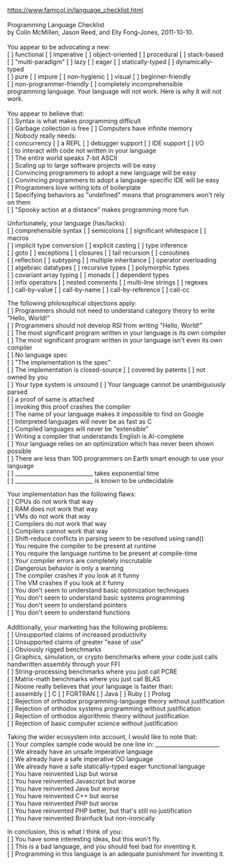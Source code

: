 https://www.famicol.in/language_checklist.html <br>
<br>
Programming Language Checklist <br>
by Colin McMillen, Jason Reed, and Elly Fong-Jones, 2011-10-10.<br>
<br>
You appear to be advocating a new:<br>
[ ] functional  [ ] imperative  [ ] object-oriented  [ ] procedural [ ] stack-based<br>
[ ] "multi-paradigm"  [ ] lazy  [ ] eager  [ ] statically-typed  [ ] dynamically-typed<br>
[ ] pure  [ ] impure  [ ] non-hygienic  [ ] visual  [ ] beginner-friendly<br>
[ ] non-programmer-friendly  [ ] completely incomprehensible<br>
programming language.  Your language will not work.  Here is why it will not work.<br>
<br>
You appear to believe that:<br>
[ ] Syntax is what makes programming difficult<br>
[ ] Garbage collection is free                [ ] Computers have infinite memory<br>
[ ] Nobody really needs:<br>
    [ ] concurrency  [ ] a REPL  [ ] debugger support  [ ] IDE support  [ ] I/O<br>
    [ ] to interact with code not written in your language<br>
[ ] The entire world speaks 7-bit ASCII<br>
[ ] Scaling up to large software projects will be easy<br>
[ ] Convincing programmers to adopt a new language will be easy<br>
[ ] Convincing programmers to adopt a language-specific IDE will be easy<br>
[ ] Programmers love writing lots of boilerplate<br>
[ ] Specifying behaviors as "undefined" means that programmers won't rely on them<br>
[ ] "Spooky action at a distance" makes programming more fun<br>

Unfortunately, your language (has/lacks):<br>
[ ] comprehensible syntax  [ ] semicolons  [ ] significant whitespace  [ ] macros<br>
[ ] implicit type conversion  [ ] explicit casting  [ ] type inference<br>
[ ] goto  [ ] exceptions  [ ] closures  [ ] tail recursion  [ ] coroutines<br>
[ ] reflection  [ ] subtyping  [ ] multiple inheritance  [ ] operator overloading<br>
[ ] algebraic datatypes  [ ] recursive types  [ ] polymorphic types<br>
[ ] covariant array typing  [ ] monads  [ ] dependent types<br>
[ ] infix operators  [ ] nested comments  [ ] multi-line strings  [ ] regexes<br>
[ ] call-by-value  [ ] call-by-name  [ ] call-by-reference  [ ] call-cc<br>

The following philosophical objections apply:<br>
[ ] Programmers should not need to understand category theory to write "Hello, World!"<br>
[ ] Programmers should not develop RSI from writing "Hello, World!"<br>
[ ] The most significant program written in your language is its own compiler<br>
[ ] The most significant program written in your language isn't even its own compiler<br>
[ ] No language spec<br>
[ ] "The implementation is the spec"<br>
   [ ] The implementation is closed-source  [ ] covered by patents  [ ] not owned by you<br>
[ ] Your type system is unsound  [ ] Your language cannot be unambiguously parsed<br>
   [ ] a proof of same is attached<br>
   [ ] invoking this proof crashes the compiler<br>
[ ] The name of your language makes it impossible to find on Google<br>
[ ] Interpreted languages will never be as fast as C<br>
[ ] Compiled languages will never be "extensible"<br>
[ ] Writing a compiler that understands English is AI-complete<br>
[ ] Your language relies on an optimization which has never been shown possible<br>
[ ] There are less than 100 programmers on Earth smart enough to use your language<br>
[ ] ____________________________ takes exponential time<br>
[ ] ____________________________ is known to be undecidable<br>

Your implementation has the following flaws:<br>
[ ] CPUs do not work that way<br>
[ ] RAM does not work that way<br>
[ ] VMs do not work that way<br>
[ ] Compilers do not work that way<br>
[ ] Compilers cannot work that way<br>
[ ] Shift-reduce conflicts in parsing seem to be resolved using rand()<br>
[ ] You require the compiler to be present at runtime<br>
[ ] You require the language runtime to be present at compile-time<br>
[ ] Your compiler errors are completely inscrutable<br>
[ ] Dangerous behavior is only a warning<br>
[ ] The compiler crashes if you look at it funny<br>
[ ] The VM crashes if you look at it funny<br>
[ ] You don't seem to understand basic optimization techniques<br>
[ ] You don't seem to understand basic systems programming<br>
[ ] You don't seem to understand pointers<br>
[ ] You don't seem to understand functions<br>
<br>
Additionally, your marketing has the following problems:<br>
[ ] Unsupported claims of increased productivity<br>
[ ] Unsupported claims of greater "ease of use"<br>
[ ] Obviously rigged benchmarks<br>
   [ ] Graphics, simulation, or crypto benchmarks where your code just calls<br>
       handwritten assembly through your FFI<br>
   [ ] String-processing benchmarks where you just call PCRE<br>
   [ ] Matrix-math benchmarks where you just call BLAS<br>
[ ] Noone really believes that your language is faster than:<br>
    [ ] assembly  [ ] C  [ ] FORTRAN  [ ] Java  [ ] Ruby  [ ] Prolog<br>
[ ] Rejection of orthodox programming-language theory without justification<br>
[ ] Rejection of orthodox systems programming without justification<br>
[ ] Rejection of orthodox algorithmic theory without justification<br>
[ ] Rejection of basic computer science without justification<br>

Taking the wider ecosystem into account, I would like to note that:<br>
[ ] Your complex sample code would be one line in: _______________________<br>
[ ] We already have an unsafe imperative language<br>
[ ] We already have a safe imperative OO language<br>
[ ] We already have a safe statically-typed eager functional language<br>
[ ] You have reinvented Lisp but worse<br>
[ ] You have reinvented Javascript but worse<br>
[ ] You have reinvented Java but worse<br>
[ ] You have reinvented C++ but worse<br>
[ ] You have reinvented PHP but worse<br>
[ ] You have reinvented PHP better, but that's still no justification<br>
[ ] You have reinvented Brainfuck but non-ironically<br>

In conclusion, this is what I think of you:<br>
[ ] You have some interesting ideas, but this won't fly.<br>
[ ] This is a bad language, and you should feel bad for inventing it.<br>
[ ] Programming in this language is an adequate punishment for inventing it.<br>
